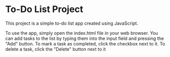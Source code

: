 # To-Do List Project
This project is a simple to-do list app created using JavaScript.


To use the app, simply open the index.html file in your web browser. You can add tasks to the list by typing them into the input field and pressing the "Add" button. To mark a task as completed, click the checkbox next to it. To delete a task, click the "Delete" button next to it
